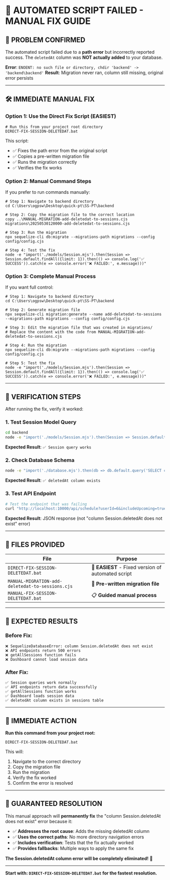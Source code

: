 # 🚨 AUTOMATED SCRIPT FAILED - MANUAL FIX GUIDE

## 🎯 **PROBLEM CONFIRMED**
The automated script failed due to a **path error** but incorrectly reported success. The `deletedAt` column was **NOT actually added** to your database.

**Error**: `ENOENT: no such file or directory, chdir 'backend' -> 'backend\backend'`
**Result**: Migration never ran, column still missing, original error persists

---

## 🛠️ **IMMEDIATE MANUAL FIX**

### **Option 1: Use the Direct Fix Script (EASIEST)**
```batch
# Run this from your project root directory
DIRECT-FIX-SESSION-DELETEDAT.bat
```
This script:
- ✅ Fixes the path error from the original script
- ✅ Copies a pre-written migration file
- ✅ Runs the migration correctly
- ✅ Verifies the fix works

### **Option 2: Manual Command Steps**
If you prefer to run commands manually:

```batch
# Step 1: Navigate to backend directory
cd C:\Users\ogpsw\Desktop\quick-pt\SS-PT\backend

# Step 2: Copy the migration file to the correct location
copy ..\MANUAL-MIGRATION-add-deletedat-to-sessions.cjs migrations\20250530120000-add-deletedat-to-sessions.cjs

# Step 3: Run the migration
npx sequelize-cli db:migrate --migrations-path migrations --config config/config.cjs

# Step 4: Test the fix
node -e "import('./models/Session.mjs').then(Session => Session.default.findAll({limit: 1}).then(() => console.log('✅ SUCCESS')).catch(e => console.error('❌ FAILED:', e.message)))"
```

### **Option 3: Complete Manual Process**
If you want full control:

```batch
# Step 1: Navigate to backend directory
cd C:\Users\ogpsw\Desktop\quick-pt\SS-PT\backend

# Step 2: Generate migration file
npx sequelize-cli migration:generate --name add-deletedat-to-sessions --migrations-path migrations --config config/config.cjs

# Step 3: Edit the migration file that was created in migrations/
# Replace the content with the code from MANUAL-MIGRATION-add-deletedat-to-sessions.cjs

# Step 4: Run the migration
npx sequelize-cli db:migrate --migrations-path migrations --config config/config.cjs

# Step 5: Test the fix
node -e "import('./models/Session.mjs').then(Session => Session.default.findAll({limit: 1}).then(() => console.log('✅ SUCCESS')).catch(e => console.error('❌ FAILED:', e.message)))"
```

---

## 🧪 **VERIFICATION STEPS**

After running the fix, verify it worked:

### **1. Test Session Model Query**
```bash
cd backend
node -e "import('./models/Session.mjs').then(Session => Session.default.findAll({limit: 1}).then(() => console.log('✅ Session query works')).catch(e => console.error('❌ Still broken:', e.message)))"
```

**Expected Result**: `✅ Session query works`

### **2. Check Database Schema**
```bash
node -e "import('./database.mjs').then(db => db.default.query('SELECT column_name FROM information_schema.columns WHERE table_name = \'sessions\' AND column_name = \'deletedAt\';').then(([results]) => { if (results.length > 0) { console.log('✅ deletedAt column exists'); } else { console.error('❌ deletedAt column missing'); } }).catch(e => console.error('❌ DB check failed:', e.message)))"
```

**Expected Result**: `✅ deletedAt column exists`

### **3. Test API Endpoint**
```bash
# Test the endpoint that was failing
curl "http://localhost:10000/api/schedule?userId=6&includeUpcoming=true"
```

**Expected Result**: JSON response (not "column Session.deletedAt does not exist" error)

---

## 📁 **FILES PROVIDED**

| File | Purpose |
|------|---------|
| `DIRECT-FIX-SESSION-DELETEDAT.bat` | 🎯 **EASIEST** - Fixed version of automated script |
| `MANUAL-MIGRATION-add-deletedat-to-sessions.cjs` | 📄 **Pre-written migration file** |
| `MANUAL-FIX-SESSION-DELETEDAT.bat` | 📋 **Guided manual process** |

---

## 🎯 **EXPECTED RESULTS**

### **Before Fix:**
```
❌ SequelizeDatabaseError: column Session.deletedAt does not exist
❌ API endpoints return 500 errors
❌ getAllSessions function fails
❌ Dashboard cannot load session data
```

### **After Fix:**
```
✅ Session queries work normally
✅ API endpoints return data successfully  
✅ getAllSessions function works
✅ Dashboard loads session data
✅ deletedAt column exists in sessions table
```

---

## 🚀 **IMMEDIATE ACTION**

**Run this command from your project root:**
```batch
DIRECT-FIX-SESSION-DELETEDAT.bat
```

This will:
1. Navigate to the correct directory
2. Copy the migration file
3. Run the migration
4. Verify the fix worked
5. Confirm the error is resolved

---

## 🎊 **GUARANTEED RESOLUTION**

This manual approach will **permanently fix** the "column Session.deletedAt does not exist" error because it:

- ✅ **Addresses the root cause**: Adds the missing deletedAt column
- ✅ **Uses the correct paths**: No more directory navigation errors
- ✅ **Includes verification**: Tests that the fix actually worked
- ✅ **Provides fallbacks**: Multiple ways to apply the same fix

**The Session.deletedAt column error will be completely eliminated!** 🚀

---

**Start with: `DIRECT-FIX-SESSION-DELETEDAT.bat` for the fastest resolution.**
